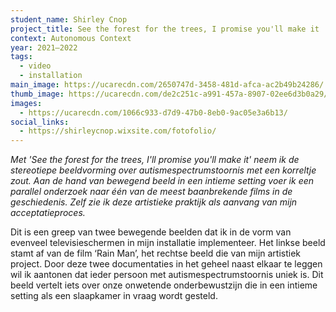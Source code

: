 ```yaml
---
student_name: Shirley Cnop
project_title: See the forest for the trees, I promise you'll make it
context: Autonomous Context
year: 2021—2022
tags:
  - video
  - installation
main_image: https://ucarecdn.com/2650747d-3458-481d-afca-ac2b49b24286/
thumb_image: https://ucarecdn.com/de2c251c-a991-457a-8907-02ee6d3b0a29/
images:
  - https://ucarecdn.com/1066c933-d7d9-47b0-8eb0-9ac05e3a6b13/
social_links:
  - https://shirleycnop.wixsite.com/fotofolio/
---
```

*Met 'See the forest for the trees, I'll promise you'll make it' neem ik de stereotiepe beeldvorming over autismespectrumstoornis met een korreltje zout. Aan de hand van bewegend beeld in een intieme setting voer ik een parallel onderzoek naar één van de meest baanbrekende films in de geschiedenis. Zelf zie ik deze artistieke praktijk als aanvang van mijn acceptatieproces.*

Dit is een greep van twee bewegende beelden dat ik in de vorm van evenveel televisieschermen in mijn installatie implementeer. Het linkse beeld stamt af van de film ‘Rain Man’, het rechtse beeld die van mijn artistiek project. Door deze twee documentaties in het geheel naast elkaar te leggen wil ik aantonen dat ieder persoon met autismespectrumstoornis uniek is. Dit beeld vertelt iets over onze onwetende onderbewustzijn die in een intieme setting als een slaapkamer in vraag wordt gesteld.